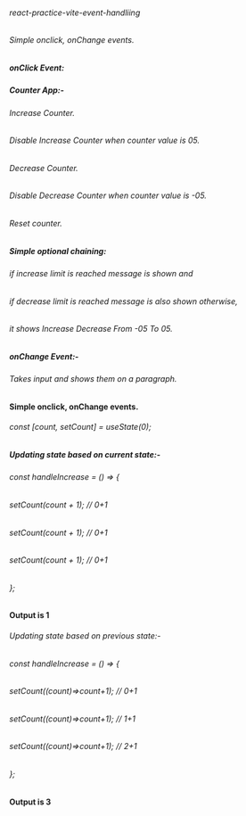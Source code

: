 ﻿###### react-practice-vite-event-handliing
###### Simple onclick, onChange events.

##### onClick Event:
##### Counter App:-
###### Increase Counter.
###### Disable Increase Counter when counter value is 05.
###### Decrease Counter.
###### Disable Decrease Counter when counter value is -05.
###### Reset counter.

##### Simple optional chaining:
###### if increase limit is reached message is shown and
###### if decrease limit is reached message is also shown otherwise,
###### it shows Increase Decrease From -05 To 05.

##### onChange Event:-
###### Takes input and shows them on a paragraph. 

#### Simple onclick, onChange events.
###### const [count, setCount] = useState(0);
##### Updating state based on current state:-
###### const handleIncrease = () => {
###### setCount(count + 1); // 0+1
###### setCount(count + 1); // 0+1
###### setCount(count + 1); // 0+1
###### };
#### Output is 1
###### Updating state based on previous state:-
###### const handleIncrease = () => {
###### setCount((count)=>count+1); // 0+1
###### setCount((count)=>count+1); // 1+1
###### setCount((count)=>count+1); // 2+1
###### };
#### Output is 3
